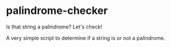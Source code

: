 # palindrome-checker
Is that string a palindrome? Let's check!

A very simple script to determine if a string is or not a palindrome.
